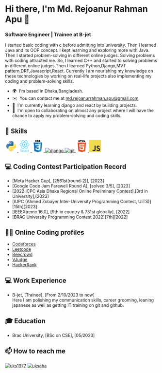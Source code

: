 <h1>Hi there, I'm Md. Rejoanur Rahman Apu 👋</h1>
<h3 align="left">Software Engineer | Trainee at B-jet</h3>

I started basic coding with c before admitting into university. Then I learned Java and its OOP concept. I kept learning and exploring more with Java. Then I started problem-solving in different online judges. Solving problems with coding attracted me. So, I learned C++ and started to solving problems in different online judges.Then I learned Python,Django,MVT pattern,DRF,Javascript,React. Currently I am nourishing my knowledge on these technologies by working on real-life projects also implementing my coding and problem-solving skills.

*   🌍  I'm based in Dhaka,Bangladesh.
*   ✉️  You can contact me at [md.rejoanurrahman.apu@gmail.com](mailto:md.rejoanurrahman.apu@gmail.com)
*   🧠  I'm currently learning django and react by building projects.
*   🤝  I'm open to collaborating on almost any project where I will have the chance to apply my problem-solving and coding skills.

  ## 🚀 Skills
<p align="left"><a href="https://www.python.org" target="_blank" rel="noreferrer"> <img src="https://raw.githubusercontent.com/devicons/devicon/master/icons/python/python-original.svg" alt="python" width="40" height="40"/> </a> <a href="https://reactjs.org/" target="_blank" rel="noreferrer"> <img src="https://raw.githubusercontent.com/devicons/devicon/master/icons/react/react-original-wordmark.svg" alt="react" width="40" height="40"/> </a> <a href="https://www.w3schools.com/css/" target="_blank" rel="noreferrer"> <img src="https://raw.githubusercontent.com/devicons/devicon/master/icons/css3/css3-original-wordmark.svg" alt="css3" width="40" height="40"/> </a> <a href="https://www.djangoproject.com/" target="_blank" rel="noreferrer"> <img src="https://cdn.worldvectorlogo.com/logos/django.svg" alt="django" width="40" height="40"/> </a> <a href="https://git-scm.com/" target="_blank" rel="noreferrer"> <img src="https://www.vectorlogo.zone/logos/git-scm/git-scm-icon.svg" alt="git" width="40" height="40"/> </a> <a href="https://www.w3.org/html/" target="_blank" rel="noreferrer"> <img src="https://raw.githubusercontent.com/devicons/devicon/master/icons/html5/html5-original-wordmark.svg" alt="html5" width="40" height="40"/> </a> <a href="https://developer.mozilla.org/en-US/docs/Web/JavaScript" target="_blank" rel="noreferrer"> <img src="https://raw.githubusercontent.com/devicons/devicon/master/icons/javascript/javascript-original.svg" alt="javascript" width="40" height="40"/> </a> </p> 

## 💻 Coding Contest Participation Record
- [Meta Hacker Cup], [2561st(round-2)], [2023]
- [Google Code Jam Farewell Round A], [solved 3/5], [2023]
- [2022 ICPC Asia Dhaka Regional Online Preliminary Contest],[3rd in University],[2023]
- [IUPC (Ahmed Zobayer Inter-University Programming Contest, UITS)][15th][2023]
- [IEEEXtreme 16.0], [9th in country & 731st globally], [2022]
- [BRAC University Programming Contest 2022][7th][2022]
  <p>
## 👨‍💻 Online Coding profiles
<ul>
  <li><a href="https://codeforces.com/profile/Rejoan" target="blank">Codeforces</a></li>
  <li><a href="https://leetcode.com/Rejoan/" target="blank">Leetcode</a></li>
  <li><a href="https://www.beecrowd.com.br/judge/en/profile/300395" target="blank">Beecrowd</a></li>
  <li><a href="https://vjudge.net/user/RejoanVJ" target="blank">VJudge</a></li>
  <li><a href="https://www.hackerrank.com/profile/rejoan523" target="blank">HackerRank</a></li>
</ul>
</p>
 

## 💻 Work Experience
- B-jet, [Trainee], [From 2/10/2023 to now]<br/>
  Here I am polishing my communication skills, career grooming, leaning japanese as well as getting IT training on git and github.
  
## 🎓 Education
- Brac University, [BSc on CSE], [05/2023]

## 📫 How to reach me
<p align="left">

<a href="https://www.linkedin.com/in/rejoan-rahman/" target="blank"><img align="center" src="https://raw.githubusercontent.com/rahuldkjain/github-profile-readme-generator/master/src/images/icons/Social/linked-in-alt.svg" alt="uks1977" height="30" width="40" /></a>
<a href="https://www.facebook.com/rejoan007/" target="blank"><img align="center" src="https://raw.githubusercontent.com/rahuldkjain/github-profile-readme-generator/master/src/images/icons/Social/facebook.svg" alt="uksaha" height="30" width="40" /></a>
</p><br/>



